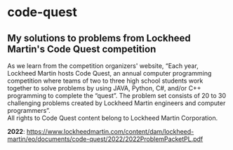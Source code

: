 # code-quest
## My solutions to problems from Lockheed Martin's Code Quest competition

As we learn from the competition organizers' website, “Each year, Lockheed Martin hosts Code Quest, an annual computer programming competition where teams of two to three high school students work together to solve problems by using JAVA, Python, C#, and/or C++ programming to complete the “quest”. The problem set consists of 20 to 30 challenging problems created by Lockheed Martin engineers and computer programmers”.
<br>All rights to Code Quest content belong to Lockheed Martin Corporation.

<b>2022</b>: https://www.lockheedmartin.com/content/dam/lockheed-martin/eo/documents/code-quest/2022/2022ProblemPacketPL.pdf
